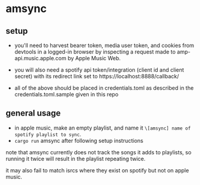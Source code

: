 # amsync

## setup
* you'll need to harvest bearer token, media user token, and cookies from devtools in a logged-in browser by inspecting a request made to amp-api.music.apple.com by Apple Music Web.

* you will also need a spotify api token/integration (client id and client secret) with its redirect link set to https://localhost:8888/callback/

* all of the above should be placed in credentials.toml as described in the credentials.toml.sample given in this repo

## general usage

* in apple music, make an empty playlist, and name it `\[amsync] name of spotify playlist to sync`.
* `cargo run` amsync after following setup instructions

note that amsync currently does not track the songs it adds to playlists, so running it twice will result in the playlist repeating twice. 

it may also fail to match isrcs where they exist on spotify but not on apple music.
